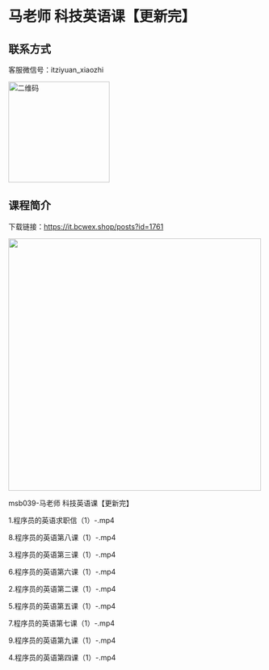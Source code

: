 # 马老师 科技英语课【更新完】

## 联系方式

客服微信号：itziyuan_xiaozhi

<img src="https://ziyuanyun.oss-cn-guangzhou.aliyuncs.com/common/20240614073449/666b82192834a.jpg" width="200" height="200" alt="二维码">

## 课程简介

下载链接：https://it.bcwex.shop/posts?id=1761

<img src="https://ziyuanyun.oss-cn-guangzhou.aliyuncs.com/yun/20240515183527/66448fefd6b3a.jpg" width="500" alt="">

  msb039-马老师 科技英语课【更新完】

 1.程序员的英语求职信（1）-.mp4

 8.程序员的英语第八课（1）-.mp4

 3.程序员的英语第三课（1）-.mp4

 6.程序员的英语第六课（1）-.mp4

 2.程序员的英语第二课（1）-.mp4

 5.程序员的英语第五课（1）-.mp4

 7.程序员的英语第七课（1）-.mp4

 9.程序员的英语第九课（1）-.mp4

 4.程序员的英语第四课（1）-.mp4

  